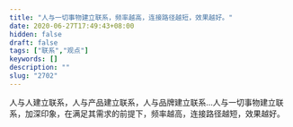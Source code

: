 ```yaml
---
title: "人与一切事物建立联系，频率越高，连接路径越短，效果越好。"
date: 2020-06-27T17:49:43+08:00
hidden: false
draft: false
tags: ["联系","观点"]
keywords: []
description: ""
slug: "2702"
---
```

人与人建立联系，人与产品建立联系，人与品牌建立联系...人与一切事物建立联系，加深印象，在满足其需求的前提下，频率越高，连接路径越短，效果越好。